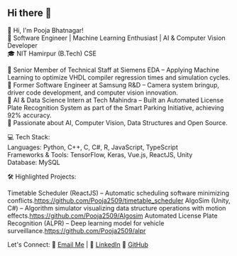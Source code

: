 ## Hi there 👋

👋 Hi, I'm Pooja Bhatnagar!  
🚀 Software Engineer | Machine Learning Enthusiast | AI & Computer Vision Developer  
🎓 NIT Hamirpur (B.Tech) CSE

🔹 Senior Member of Technical Staff at Siemens EDA – Applying Machine Learning to optimize VHDL compiler regression times and simulation cycles.  
🔹 Former Software Engineer at Samsung R&D – Camera system bringup, driver code development, and computer vision innovation.  
🔹 AI & Data Science Intern at Tech Mahindra – Built an Automated License Plate Recognition System as part of the Smart Parking Initiative, achieving 92% accuracy.  
🔹 Passionate about AI, Computer Vision, Data Structures and Open Source.

💻 Tech Stack:  
Languages: Python, C++, C, C#, R, JavaScript, TypeScript  
Frameworks & Tools: TensorFlow, Keras, Vue.js, ReactJS, Unity  
Database: MySQL

🛠️ Highlighted Projects:

Timetable Scheduler (ReactJS) – Automatic scheduling software minimizing conflicts.https://github.com/Pooja2509/timetable_scheduler
AlgoSim (Unity, C#) – Algorithm simulator visualizing data structure operations with motion effects.https://github.com/Pooja2509/Algosim
Automated License Plate Recognition (ALPR) – Deep learning model for vehicle surveillance.https://github.com/Pooja2509/alpr

Let's Connect:
📧 [Email Me](impooja37@gmail.com) | 💼 [LinkedIn](https://www.linkedin.com/) 🌟 [GitHub](https://github.com/Pooja2509)
